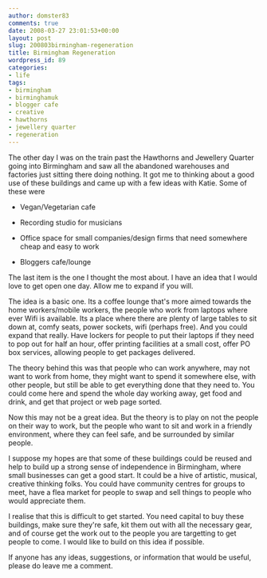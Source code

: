 ```yaml
---
author: domster83
comments: true
date: 2008-03-27 23:01:53+00:00
layout: post
slug: 200803birmingham-regeneration
title: Birmingham Regeneration
wordpress_id: 89
categories:
- life
tags:
- birmingham
- birminghamuk
- blogger cafe
- creative
- hawthorns
- jewellery quarter
- regeneration
---
```


The other day I was on the train past the Hawthorns and Jewellery Quarter going into Birmingham and saw all the abandoned warehouses and factories just sitting there doing nothing. It got me to thinking about a good use of these buildings and came up with a few ideas with Katie. Some of these were




  * Vegan/Vegetarian cafe


  * Recording studio for musicians


  * Office space for small companies/design firms that need somewhere cheap and easy to work


  * Bloggers cafe/lounge




The last item is the one I thought the most about. I have an idea that I would love to get open one day. Allow me to expand if you will.




The idea is a basic one. Its a coffee lounge that's more aimed towards the home workers/mobile workers, the people who work from laptops where ever Wifi is available. Its a place where there are plenty of large tables to sit down at, comfy seats, power sockets, wifi (perhaps free). And you could expand that really. Have lockers for people to put their laptops if they need to pop out for half an hour, offer printing facilities at a small cost, offer PO box services, allowing people to get packages delivered.




The theory behind this was that people who can work anywhere, may not want to work from home, they might want to spend it somewhere else, with other people, but still be able to get everything done that they need to. You could come here and spend the whole day working away, get food and drink, and get that project or web page sorted.




Now this may not be a great idea. But the theory is to play on not the people on their way to work, but the people who want to sit and work in a friendly environment, where they can feel safe, and be surrounded by similar people.




I suppose my hopes are that some of these buildings could be reused and help to build up a strong sense of independence in Birmingham, where small businesses can get a good start. It could be a hive of artistic, musical, creative thinking folks. You could have community centres for groups to meet, have a flea market for people to swap and sell things to people who would appreciate them.




I realise that this is difficult to get started. You need capital to buy these buildings, make sure they're safe, kit them out with all the necessary gear, and of course get the work out to the people you are targetting to get people to come. I would like to build on this idea if possible.




If anyone has any ideas, suggestions, or information that would be useful, please do leave me a comment.
